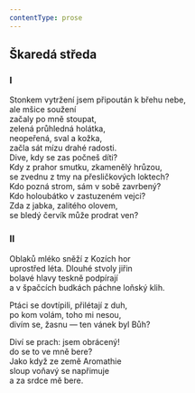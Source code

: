```yaml
---
contentType: prose
---
```


## Škaredá středa

### I

Stonkem vytržení jsem připoután k břehu nebe,  
ale mšice soužení  
začaly po mně stoupat,  
zelená průhledná holátka,  
neopeřená, sval a kožka,  
začla sát mízu drahé radosti.  
Dive, kdy se zas počneš díti?  
Kdy z prahor smutku, zkamenělý hrůzou,  
se zvednu z tmy na přesličkových loktech?  
Kdo pozná strom, sám v sobě zavrbený?  
Kdo holoubátko v zastuzeném vejci?  
Zda z jabka, zalitého olovem,  
se bledý červík může prodrat ven?

### II

Oblaků mléko sněží z Kozích hor  
uprostřed léta. Dlouhé stvoly jiřin  
bolavé hlavy teskně podpírají  
a v špačcích budkách páchne loňský klih.

Ptáci se dovtípili, přilétají z duh,  
po kom volám, toho mi nesou,  
divím se, žasnu — ten vánek byl Bůh?

Diví se prach: jsem obrácený!  
do se to ve mně bere?  
Jako když ze země Aromathie  
sloup voňavý se napřimuje  
a za srdce mě bere.
